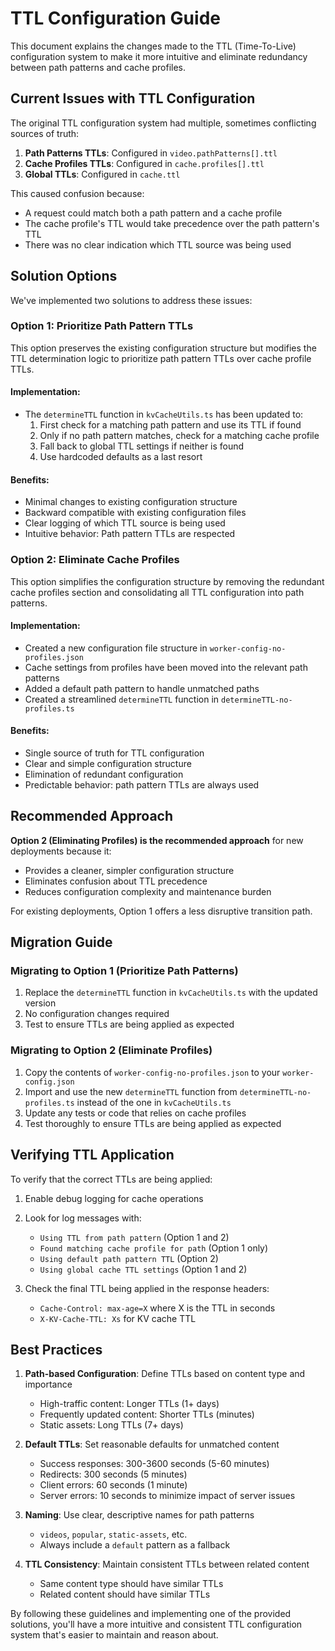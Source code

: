 # TTL Configuration Guide

This document explains the changes made to the TTL (Time-To-Live) configuration system to make it more intuitive and eliminate redundancy between path patterns and cache profiles.

## Current Issues with TTL Configuration

The original TTL configuration system had multiple, sometimes conflicting sources of truth:

1. **Path Patterns TTLs**: Configured in `video.pathPatterns[].ttl`
2. **Cache Profiles TTLs**: Configured in `cache.profiles[].ttl`
3. **Global TTLs**: Configured in `cache.ttl`

This caused confusion because:
- A request could match both a path pattern and a cache profile
- The cache profile's TTL would take precedence over the path pattern's TTL
- There was no clear indication which TTL source was being used

## Solution Options

We've implemented two solutions to address these issues:

### Option 1: Prioritize Path Pattern TTLs

This option preserves the existing configuration structure but modifies the TTL determination logic to prioritize path pattern TTLs over cache profile TTLs.

#### Implementation:
- The `determineTTL` function in `kvCacheUtils.ts` has been updated to:
  1. First check for a matching path pattern and use its TTL if found
  2. Only if no path pattern matches, check for a matching cache profile
  3. Fall back to global TTL settings if neither is found
  4. Use hardcoded defaults as a last resort

#### Benefits:
- Minimal changes to existing configuration structure
- Backward compatible with existing configuration files
- Clear logging of which TTL source is being used
- Intuitive behavior: Path pattern TTLs are respected

### Option 2: Eliminate Cache Profiles

This option simplifies the configuration structure by removing the redundant cache profiles section and consolidating all TTL configuration into path patterns.

#### Implementation:
- Created a new configuration file structure in `worker-config-no-profiles.json`
- Cache settings from profiles have been moved into the relevant path patterns
- Added a default path pattern to handle unmatched paths
- Created a streamlined `determineTTL` function in `determineTTL-no-profiles.ts`

#### Benefits:
- Single source of truth for TTL configuration
- Clear and simple configuration structure
- Elimination of redundant configuration
- Predictable behavior: path pattern TTLs are always used

## Recommended Approach

**Option 2 (Eliminating Profiles) is the recommended approach** for new deployments because it:
- Provides a cleaner, simpler configuration structure
- Eliminates confusion about TTL precedence
- Reduces configuration complexity and maintenance burden

For existing deployments, Option 1 offers a less disruptive transition path.

## Migration Guide

### Migrating to Option 1 (Prioritize Path Patterns)

1. Replace the `determineTTL` function in `kvCacheUtils.ts` with the updated version
2. No configuration changes required
3. Test to ensure TTLs are being applied as expected

### Migrating to Option 2 (Eliminate Profiles)

1. Copy the contents of `worker-config-no-profiles.json` to your `worker-config.json`
2. Import and use the new `determineTTL` function from `determineTTL-no-profiles.ts` instead of the one in `kvCacheUtils.ts`
3. Update any tests or code that relies on cache profiles
4. Test thoroughly to ensure TTLs are being applied as expected

## Verifying TTL Application

To verify that the correct TTLs are being applied:

1. Enable debug logging for cache operations
2. Look for log messages with:
   - `Using TTL from path pattern` (Option 1 and 2)
   - `Found matching cache profile for path` (Option 1 only)
   - `Using default path pattern TTL` (Option 2)
   - `Using global cache TTL settings` (Option 1 and 2)

3. Check the final TTL being applied in the response headers:
   - `Cache-Control: max-age=X` where X is the TTL in seconds
   - `X-KV-Cache-TTL: Xs` for KV cache TTL

## Best Practices

1. **Path-based Configuration**: Define TTLs based on content type and importance
   - High-traffic content: Longer TTLs (1+ days)
   - Frequently updated content: Shorter TTLs (minutes)
   - Static assets: Long TTLs (7+ days)

2. **Default TTLs**: Set reasonable defaults for unmatched content
   - Success responses: 300-3600 seconds (5-60 minutes)
   - Redirects: 300 seconds (5 minutes)
   - Client errors: 60 seconds (1 minute)
   - Server errors: 10 seconds to minimize impact of server issues

3. **Naming**: Use clear, descriptive names for path patterns
   - `videos`, `popular`, `static-assets`, etc.
   - Always include a `default` pattern as a fallback

4. **TTL Consistency**: Maintain consistent TTLs between related content
   - Same content type should have similar TTLs
   - Related content should have similar TTLs

By following these guidelines and implementing one of the provided solutions, you'll have a more intuitive and consistent TTL configuration system that's easier to maintain and reason about.